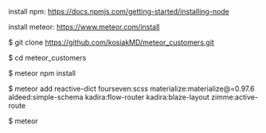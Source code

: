 
install npm:
https://docs.npmjs.com/getting-started/installing-node

install meteor:
https://www.meteor.com/install


$ git clone https://github.com/kosiakMD/meteor_customers.git

$ cd meteor_customers

$ meteor npm install

$ meteor add reactive-dict fourseven:scss materialize:materialize@=0.97.6 aldeed:simple-schema kadira:flow-router kadira:blaze-layout zimme:active-route

$ meteor